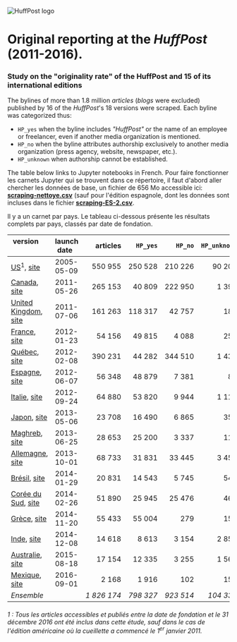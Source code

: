 ![HuffPost logo](https://upload.wikimedia.org/wikipedia/commons/thumb/5/5a/HuffPost.svg/320px-HuffPost.svg.png "HuffPost logo")

# Original reporting at the *HuffPost* (2011-2016).
### Study on the "originality rate" of the HuffPost and 15 of its international editions

The bylines of more than 1.8 million *articles* (*blogs* were excluded) published by 16 of the *HuffPost*'s 18 versions were scraped. Each byline was categorized thus:

- `HP_yes` when the byline includes *"HuffPost"* or the name of an employee or freelancer, even if another media organization is mentioned.
- `HP_no` when the byline attributes authorship exclusively to another media organization (press agency, website, newspaper, etc.).
- `HP_unknown` when authorship cannot be established.

The table below links to Jupyter notebooks in French.
Pour faire fonctionner les carnets Jupyter qui se trouvent dans ce répertoire, il faut d'abord aller chercher les données de base, un fichier de 656 Mo accessible ici: [**scraping-nettoye.csv**](https://drive.google.com/file/d/0B90qcYhVsMeYQ2FQbEt3YkFhTjg/view?usp=sharing) (sauf pour l'édition espagnole, dont les données sont incluses dans le fichier [**scraping-ES-2.csv**](https://github.com/jhroy/huffpost/blob/master/scraping-ES-2.csv).

Il y a un carnet par pays. Le tableau ci-dessous présente les résultats complets par pays, classés par date de fondation.

| **version**        | **launch date**   |**articles**|**`HP_yes`**|**`HP_no`**|**`HP_unknown`**| **originality rate** |
| ------------- |-------------| -----:|-----:|-----:|-----:|-----:|
|[US](HuffPost-usa.ipynb)<sup>1</sup>, [site](http://www.huffingtonpost.com/)|2005-05-09|550&nbsp;955|250&nbsp;528|210&nbsp;226|90&nbsp;201|45,5%|
|[Canada](HuffPost-can.ipynb), [site](http://www.huffingtonpost.ca/)|2011-05-26|265&nbsp;153|40&nbsp;809|222&nbsp;950|1&nbsp;394|15,4%|
|[United Kingdom](HuffPost-uk.ipynb), [site](http://www.huffingtonpost.co.uk/)|2011-07-06|161&nbsp;263|118&nbsp;317|42&nbsp;757|189|73,4%|
|[France](HuffPost-fr.ipynb), [site](http://www.huffingtonpost.fr/)|2012-01-23|54&nbsp;156|49&nbsp;815|4&nbsp;088|253|92,0%|
|[Québec](HuffPost-qc.ipynb), [site](http://quebec.huffingtonpost.ca/)|2012-02-08|390&nbsp;231|44&nbsp;282|344&nbsp;510|1&nbsp;439|11,3%|
|[Espagne](HuffPost-es.ipynb), [site](http://www.huffingtonpost.es/)|2012-06-07|56&nbsp;348|48&nbsp;879|7&nbsp;381|88|86,7%|
|[Italie](HuffPost-it.ipynb), [site](http://www.huffingtonpost.it/)|2012-09-24|64&nbsp;880|53&nbsp;820|9&nbsp;944|1&nbsp;116|83,0%|
|[Japon](HuffPost-jp.ipynb), [site](http://www.huffingtonpost.jp/)|2013-05-06|23&nbsp;708|16&nbsp;490|6&nbsp;865|353|69,6%|
|[Maghreb](HuffPost-mag.ipynb), [site](http://www.huffpostmaghreb.com/)|2013-06-25|28&nbsp;653|25&nbsp;200|3&nbsp;337|116|87,9%|
|[Allemagne](HuffPost-all.ipynb), [site](http://www.huffingtonpost.de/)|2013-10-01|68&nbsp;733|31&nbsp;831|33&nbsp;445|3&nbsp;457|46,3%|
|[Brésil](HuffPost-bra.ipynb), 	[site](http://www.huffpostbrasil.com/)|2014-01-29|20&nbsp;831|14&nbsp;543|5&nbsp;745|543|69,8%|
|[Corée du Sud](HuffPost-kr.ipynb), [site](http://www.huffingtonpost.kr/)|2014-02-26|51&nbsp;890|25&nbsp;945|25&nbsp;476|469|50,0%|
|[Grèce](HuffPost-grece.ipynb), [site](http://www.huffingtonpost.gr/)|2014-11-20|55&nbsp;433|55&nbsp;004|279|150|99,2%|
|[Inde](HuffPost-inde.ipynb), [site](http://www.huffingtonpost.in/)|2014-12-08|14&nbsp;618|8&nbsp;613|3&nbsp;154|2&nbsp;851|58,9%|
|[Australie](HuffPost-aus.ipynb), [site](http://www.huffingtonpost.com.au/)|2015-08-18|17&nbsp;154|12&nbsp;335|3&nbsp;255|1&nbsp;564|71,9%|
|[Mexique](HuffPost-mex.ipynb), [site](http://www.huffingtonpost.com.mx/)|2016-09-01|2&nbsp;168|1&nbsp;916|102|150|88,4%|
|*Ensemble* | |*1&nbsp;826&nbsp;174*|*798&nbsp;327*|*923&nbsp;514*|*104&nbsp;333*|*43,7%*|

###### 1 : Tous les articles accessibles et publiés entre la date de fondation et le 31 décembre 2016 ont été inclus dans cette étude, sauf dans le cas de l'édition américaine où la cueillette a commencé le 1<sup>er</sup> janvier 2011.
